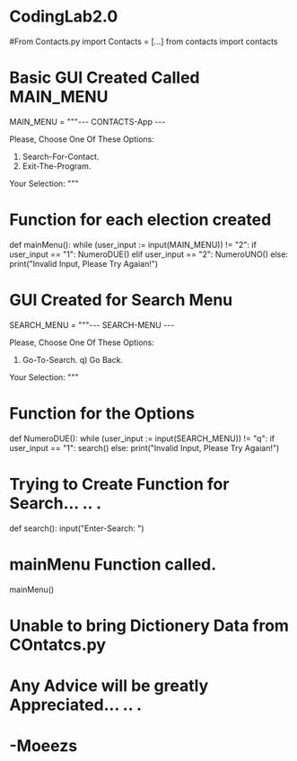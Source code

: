 # CodingLab2.0

#From Contacts.py import Contacts = [...]
from contacts import contacts

# Basic GUI Created Called MAIN_MENU
MAIN_MENU = """--- CONTACTS-App ---

Please, Choose One Of These Options:

1) Search-For-Contact.
2) Exit-The-Program.

Your Selection: """

# Function for each election created
def mainMenu():
    while (user_input := input(MAIN_MENU)) != "2":
        if user_input == "1":
            NumeroDUE()
        elif user_input == "2":
            NumeroUNO()
        else:
            print("Invalid Input, Please Try Agaian!")

# GUI Created for Search Menu
SEARCH_MENU = """--- SEARCH-MENU ---

Please, Choose One Of These Options:

1) Go-To-Search.
q) Go Back.

Your Selection: """

# Function for the Options
def NumeroDUE():
     while (user_input := input(SEARCH_MENU)) != "q":
        if user_input == "1":
            search()
        else:
            print("Invalid Input, Please Try Agaian!")

# Trying to Create Function for Search... .. .
def search():
    input("Enter-Search: ")
# mainMenu Function called. 
mainMenu()

# Unable to bring Dictionery Data from COntatcs.py
# Any Advice will be greatly Appreciated... .. .
# -Moeezs


